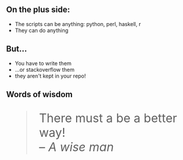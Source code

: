 ## On the plus side:

- The scripts can be anything: python, perl, haskell, r
- They can do anything

## But...

- You have to write them
- ...or stackoverflow them
- they aren't kept in your repo!

## Words of wisdom

<blockquote style="font-size: 2rem"> There must a be a better way! <br/>– <cite>A wise man</cite> </blockquote>
